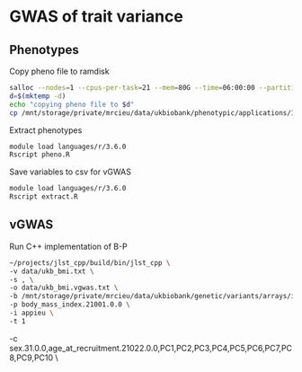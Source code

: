 # GWAS of trait variance

## Phenotypes

Copy pheno file to ramdisk

```sh
salloc --nodes=1 --cpus-per-task=21 --mem=80G --time=06:00:00 --partition=mrcieu
d=$(mktemp -d)
echo "copying pheno file to $d"
cp /mnt/storage/private/mrcieu/data/ukbiobank/phenotypic/applications/15825/2019-05-02/data/data.33352.csv "$d"/
```

Extract phenotypes

```sh
module load languages/r/3.6.0
Rscript pheno.R
```

Save variables to csv for vGWAS

```sh
module load languages/r/3.6.0
Rscript extract.R
```

## vGWAS

Run C++ implementation of B-P

```sh
~/projects/jlst_cpp/build/bin/jlst_cpp \
-v data/ukb_bmi.txt \
-s , \
-o data/ukb_bmi.vgwas.txt \
-b /mnt/storage/private/mrcieu/data/ukbiobank/genetic/variants/arrays/imputed/released/2018-09-18/data/dosage_bgen/data.chr22.bgen \
-p body_mass_index.21001.0.0 \
-i appieu \
-t 1
```
-c sex.31.0.0,age_at_recruitment.21022.0.0,PC1,PC2,PC3,PC4,PC5,PC6,PC7,PC8,PC9,PC10 \